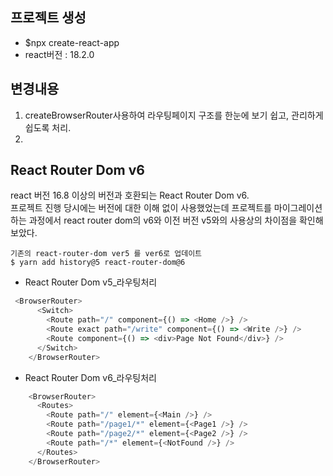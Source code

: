 ## 프로젝트 생성
- $npx create-react-app
- react버전 : 18.2.0
  
## 변경내용 
1. createBrowserRouter사용하여 라우팅페이지 구조를 한눈에 보기 쉽고, 관리하게 쉽도록 처리.
2. 

## React Router Dom v6
react 버전 16.8 이상의 버전과 호환되는 React Router Dom v6.   
프로젝트 진행 당시에는 버전에 대한 이해 없이 사용했었는데 프로젝트를 마이그레이션 하는 과정에서 react router dom의 v6와 이전 버전 v5와의 사용상의 차이점을 확인해 보았다. 
```
기존의 react-router-dom ver5 를 ver6로 업데이트
$ yarn add history@5 react-router-dom@6
```  
- React Router Dom v5_라우팅처리
```javascript
 <BrowserRouter>
      <Switch>
        <Route path="/" component={() => <Home />} />
        <Route exact path="/write" component={() => <Write />} />
        <Route component={() => <div>Page Not Found</div>} />
      </Switch>
    </BrowserRouter>
```
- React Router Dom v6_라우팅처리
```javascript
    <BrowserRouter>
      <Routes>
        <Route path="/" element={<Main />} />
        <Route path="/page1/*" element={<Page1 />} />
        <Route path="/page2/*" element={<Page2 />} />
        <Route path="/*" element={<NotFound />} />
      </Routes>
    </BrowserRouter>
```